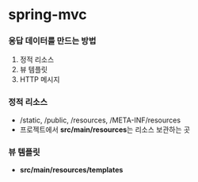# spring-mvc

### 응답 데이터를 만드는 방법
1. 정적 리소스
2. 뷰 템플릿
3. HTTP 메시지 

### 정적 리소스
- /static, /public, /resources, /META-INF/resources
- 프로젝트에서 **src/main/resources**는 리소스 보관하는 곳

### 뷰 템플릿
- **src/main/resources/templates**

